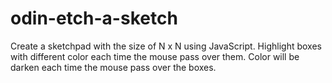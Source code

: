 # odin-etch-a-sketch
Create a sketchpad with the size of N x N using JavaScript.
Highlight boxes with different color each time the mouse pass over them.
Color will be darken each time the mouse pass over the boxes.